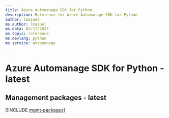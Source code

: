 ```yaml
---
title: Azure Automanage SDK for Python
description: Reference for Azure Automanage SDK for Python
author: lmazuel
ms.author: lmazuel
ms.data: 02/17/2023
ms.topic: reference
ms.devlang: python
ms.service: automanage
---
```

# Azure Automanage SDK for Python - latest

## Management packages - latest
[!INCLUDE [mgmt-packages](automanage-mgmt-index.md)]